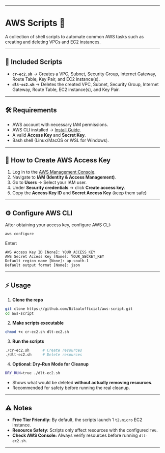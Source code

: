 
---

# AWS Scripts 🚀

A collection of shell scripts to automate common AWS tasks such as creating and deleting VPCs and EC2 instances.

---

## 📂 Included Scripts

* **`cr-ec2.sh`** → Creates a VPC, Subnet, Security Group, Internet Gateway, Route Table, Key Pair, and EC2 instance(s).
* **`dlt-ec2.sh`** → Deletes the created VPC, Subnet, Security Group, Internet Gateway, Route Table, EC2 instance(s), and Key Pair.

---

## 🛠 Requirements

* AWS account with necessary IAM permissions.
* AWS CLI installed → [Install Guide](https://docs.aws.amazon.com/cli/latest/userguide/getting-started-install.html).
* A valid **Access Key** and **Secret Key**.
* Bash shell (Linux/MacOS or WSL for Windows).

---

## 🔑 How to Create AWS Access Key

1. Log in to the [AWS Management Console](https://console.aws.amazon.com/).
2. Navigate to **IAM (Identity & Access Management)**.
3. Go to **Users** → Select your IAM user.
4. Under **Security credentials** → click **Create access key**.
5. Copy the **Access Key ID** and **Secret Access Key** (keep them safe)

---

## ⚙️ Configure AWS CLI

After obtaining your access key, configure AWS CLI:

```bash
aws configure
```

Enter:

```
AWS Access Key ID [None]: YOUR_ACCESS_KEY
AWS Secret Access Key [None]: YOUR_SECRET_KEY
Default region name [None]: ap-south-1
Default output format [None]: json
```

---

## ⚡ Usage

1. **Clone the repo**

```bash
git clone https://github.com/Bilaalofficial/aws-script.git
cd aws-script
```

2. **Make scripts executable**

```bash
chmod +x cr-ec2.sh dlt-ec2.sh
```

3. **Run the scripts**

```bash
./cr-ec2.sh      # Create resources
./dlt-ec2.sh     # Delete resources
```

4. **Optional: Dry-Run Mode for Cleanup**

```bash
DRY_RUN=true ./dlt-ec2.sh
```

* Shows what would be deleted **without actually removing resources**.
* Recommended for safety before running the real cleanup.

---

## ⚠️ Notes

* **Free Tier Friendly:** By default, the scripts launch 1 `t2.micro` EC2 instance.
* **Resource Safety:** Scripts only affect resources with the configured `TAG`.
* **Check AWS Console:** Always verify resources before running `dlt-ec2.sh`.

---

